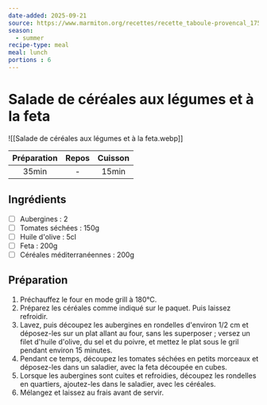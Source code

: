 ```yaml
---
date-added: 2025-09-21
source: https://www.marmiton.org/recettes/recette_taboule-provencal_175374.aspx
season:
  - summer
recipe-type: meal
meal: lunch
portions : 6
---
```


# Salade de céréales aux légumes et à la feta

![[Salade de céréales aux légumes et à la feta.webp]]

| Préparation | Repos | Cuisson |
|:-----------:|:-----:|:-------:|
|    35min    |   -   |  15min  |

## Ingrédients

- [ ] Aubergines : 2
- [ ] Tomates séchées : 150g
- [ ] Huile d'olive : 5cl
- [ ] Feta : 200g
- [ ] Céréales méditerranéennes : 200g

## Préparation

1. Préchauffez le four en mode grill à 180°C.
2. Préparez les céréales comme indiqué sur le paquet. Puis laissez refroidir.
3. Lavez, puis découpez les aubergines en rondelles d'environ 1/2 cm et déposez-les sur un plat allant au four, sans les superposer ; versez un filet d'huile d'olive, du sel et du poivre, et mettez le plat sous le gril pendant environ 15 minutes.
4. Pendant ce temps, découpez les tomates séchées en petits morceaux et déposez-les dans un saladier, avec la feta découpée en cubes.
5. Lorsque les aubergines sont cuites et refroidies, découpez les rondelles en quartiers, ajoutez-les dans le saladier, avec les céréales.
6. Mélangez et laissez au frais avant de servir.
